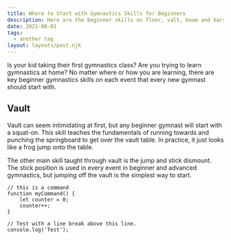 ```yaml
---
title: Where to Start with Gymnastics Skills for Beginners
description: Here are the beginner skills on floor, valt, beam and bars for kids and adults learning gymnastics for the first time 
date: 2021-08-01
tags:
  - another tag
layout: layouts/post.njk
---
```


Is your kid taking their first gymnastics class? Are you trying to learn gymnastics at home? No matter where or how you are learning, there are key beginner gymnastics skills on each event that every new gymnast should start with.

## Vault

Vault can seem intimidating at first, but any beginner gymnast will start with a squat-on. This skill teaches the fundamentals of running towards and punching the springboard to get over the vault table. In practice, it just looks like a frog jump onto the table. 

The other main skill taught through vault is the jump and stick dismount. The stick position is used in every event in beginner and advanced gymnastics, but jumping off the vault is the simplest way to start. 


```text/2-3
// this is a command
function myCommand() {
	let counter = 0;
	counter++;
}

// Test with a line break above this line.
console.log('Test');
```
